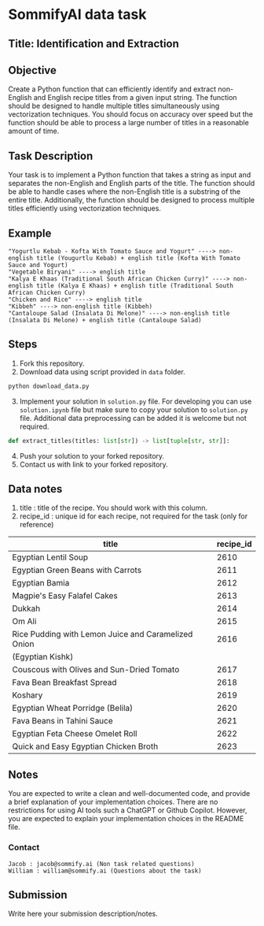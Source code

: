 # SommifyAI data task

## Title: Identification and Extraction 

## Objective

Create a Python function that can efficiently identify and extract non-English and English recipe titles from a given input string. The function should be designed to handle multiple titles simultaneously using vectorization techniques. You should focus on accuracy over speed but the function should be able to process a large number of titles in a reasonable amount of time.

## Task Description

Your task is to implement a Python function that takes a string as input and separates the non-English and English parts of the title. The function should be able to handle cases where the non-English title is a substring of the entire title. Additionally, the function should be designed to process multiple titles efficiently using vectorization techniques.

## Example

```
"Yogurtlu Kebab - Kofta With Tomato Sauce and Yogurt" ----> non-english title (Yougurtlu Kebab) + english title (Kofta With Tomato Sauce and Yogurt)
"Vegetable Biryani" ----> english title
"Kalya E Khaas (Traditional South African Chicken Curry)" ----> non-english title (Kalya E Khaas) + english title (Traditional South African Chicken Curry)
"Chicken and Rice" ----> english title
"Kibbeh" ----> non-english title (Kibbeh)
"Cantaloupe Salad (Insalata Di Melone)" ----> non-english title (Insalata Di Melone) + english title (Cantaloupe Salad)
```

## Steps

1. Fork this repository.
2. Download data using script provided in `data` folder.
```bash
python download_data.py
```
3. Implement your solution in `solution.py` file. For developing you can use `solution.ipynb` file but make sure to copy your solution to `solution.py` file. Additional data preprocessing can be added it is welcome but not required.
```python
def extract_titles(titles: list[str]) -> list[tuple[str, str]]:
```
4. Push your solution to your forked repository.
5. Contact us with link to your forked repository.

## Data notes

1. title : title of the recipe. You should work with this column.
2. recipe_id : unique id for each recipe, not required for the task (only for reference)


| title                                                  | recipe_id |
|--------------------------------------------------------|-----------|
| Egyptian Lentil Soup                                   | 2610      |
| Egyptian Green Beans with Carrots                      | 2611      |
| Egyptian Bamia                                         | 2612      |
| Magpie's Easy Falafel Cakes                            | 2613      |
| Dukkah                                                 | 2614      |
| Om Ali                                                 | 2615      |
| Rice Pudding with Lemon Juice and Caramelized Onion    | 2616      |
| (Egyptian Kishk)                                       |           |
| Couscous with Olives and Sun-Dried Tomato              | 2617      |
| Fava Bean Breakfast Spread                             | 2618      |
| Koshary                                                | 2619      |
| Egyptian Wheat Porridge (Belila)                       | 2620      |
| Fava Beans in Tahini Sauce                             | 2621      |
| Egyptian Feta Cheese Omelet Roll                       | 2622      |
| Quick and Easy Egyptian Chicken Broth                  | 2623      |


## Notes

You are expected to write a clean and well-documented code, and provide a brief explanation of your implementation choices. There are no restrictions for using AI tools such a ChatGPT or Github Copilot. However, you are expected to explain your implementation choices in the README file.

### Contact

```
Jacob : jacob@sommify.ai (Non task related questions)
William : william@sommify.ai (Questions about the task)
```

## Submission

Write here your submission description/notes.